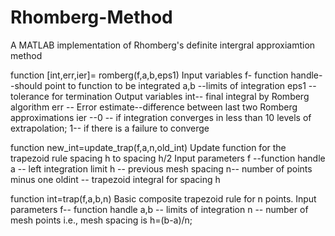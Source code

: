 # Rhomberg-Method
A MATLAB implementation of Rhomberg's definite intergral approxiamtion method

function [int,err,ier]= romberg(f,a,b,eps1)
   Input variables
      f- function handle--should point to function to be integrated
      a,b --limits of integration
      eps1 -- tolerance for termination
    Output variables
     int-- final integral by Romberg algorithm
     err -- Error estimate--difference between last two Romberg approximations
     ier --0 -- if integration converges in less than 10 levels of extrapolation; 1-- if there is a failure to converge
     
function new_int=update_trap(f,a,n,old_int)
    Update function for the trapezoid rule spacing h
    to spacing h/2 
   Input parameters
    f --function handle
    a -- left integration limit
    h -- previous mesh spacing 
    n-- number of points minus one
    oldint -- trapezoid integral for spacing h
    
function  int=trap(f,a,b,n)
   Basic composite trapezoid rule for n points.
   Input parameters
     f-- function handle
     a,b -- limits of integration
     n -- number of mesh points 
       i.e., mesh spacing is h=(b-a)/n;
